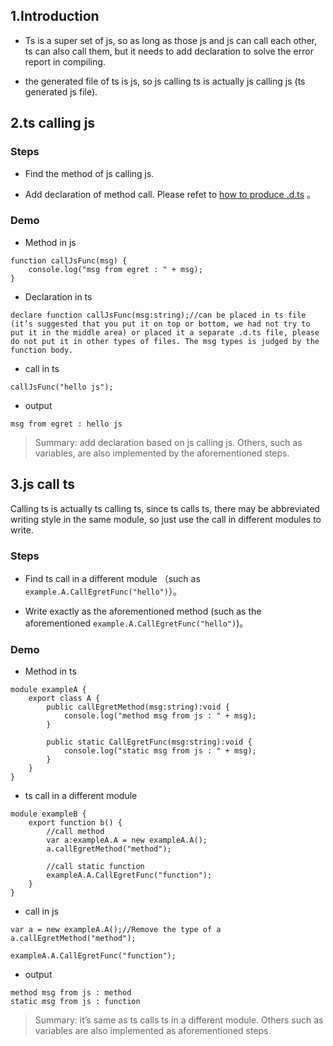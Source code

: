 
## 1.Introduction

* Ts is a super set of js, so as long as those js and js can call each other, ts can also call them, but it needs to add declaration to solve the error report in compiling.

* the generated file of ts is js, so js calling ts is actually js calling js (ts generated js file).

## 2.ts calling js

### Steps

* Find the method of js calling js.

* Add declaration of method call. Please refet to [how to produce .d.ts](http://developer.egret.com/cn/github/egret-docs/extension/threes/dts/index.html) 。

### Demo

* Method in js

~~~
function callJsFunc(msg) {
	console.log("msg from egret : " + msg);
}
~~~

* Declaration in ts

~~~
declare function callJsFunc(msg:string);//can be placed in ts file (it’s suggested that you put it on top or bottom, we had not try to put it in the middle area) or placed it a separate .d.ts file, please do not put it in other types of files. The msg types is judged by the function body.
~~~

* call in ts

~~~
callJsFunc("hello js");
~~~

* output

~~~
msg from egret : hello js
~~~


>Summary: add declaration based on js calling js. Others, such as variables, are also implemented by the aforementioned steps. 


## 3.js call ts

Calling ts is actually ts calling ts, since ts calls ts, there may be abbreviated writing style in the same module, so just use the call in different modules to write.

### Steps

* Find ts call in a different module （such as  ```example.A.CallEgretFunc("hello")```）。

* Write exactly as the aforementioned method (such as the aforementioned ```example.A.CallEgretFunc("hello")```)。

### Demo

* Method in ts

~~~
module exampleA {
    export class A {
        public callEgretMethod(msg:string):void {
            console.log("method msg from js : " + msg);
        }

        public static CallEgretFunc(msg:string):void {
            console.log("static msg from js : " + msg);
        }
    }
}
~~~


* ts call in a different module

~~~
module exampleB {
    export function b() {
    	//call method
    	var a:exampleA.A = new exampleA.A();
    	a.callEgretMethod("method");
    	
    	//call static function
    	exampleA.A.CallEgretFunc("function");
    }
}
~~~



* call in js


~~~
var a = new exampleA.A();//Remove the type of a 
a.callEgretMethod("method");

exampleA.A.CallEgretFunc("function");
~~~

* output

~~~
method msg from js : method
static msg from js : function
~~~

> Summary: it’s same as ts calls ts in a different module. Others such as variables are also implemented as aforementioned steps.
